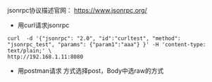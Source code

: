 jsonrpc协议描述官网：   https://www.jsonrpc.org/


* 用curl请求jsonrpc
```
curl  -d '{"jsonrpc": "2.0", "id":"curltest", "method": "jsonrpc_test", "params": {"param1":"aaa"} }' -H 'content-type: text/plain;' \
http://192.168.1.11:8080
```


* 用postman请求
方式选择post，Body中选raw的方式